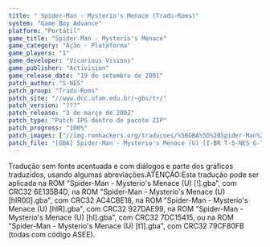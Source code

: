 ```yaml
---
title: " Spider-Man - Mysterio's Menace (Tradu-Roms)"
system: "Game Boy Advance"
platform: "Portátil"
game_title: "Spider-Man - Mysterio's Menace"
game_category: "Ação - Plataforma"
game_players: "1"
game_developer: "Vicarious Visions"
game_publisher: "Activision"
game_release_date: "19 de setembro de 2001"
patch_author: "S-NES"
patch_group: "Tradu-Roms"
patch_site: "//www.dcc.ufam.edu.br/~gbs/tr/"
patch_version: "???"
patch_release: "3 de março de 2002"
patch_type: "Patch IPS dentro de pacote ZIP"
patch_progress: "100%"
patch_images: ["//img.romhackers.org/traducoes/%5BGBA%5D%20Spider-Man%20-%20Mysterio's%20Menace%20-%20Tradu-Roms%20-%201.png","//img.romhackers.org/traducoes/%5BGBA%5D%20Spider-Man%20-%20Mysterio's%20Menace%20-%20Tradu-Roms%20-%202.png","//img.romhackers.org/traducoes/%5BGBA%5D%20Spider-Man%20-%20Mysterio's%20Menace%20-%20Tradu-Roms%20-%203.png"]
patch_file: "[GBA] Spider-Man - Mysterio's Menace (U) [I-BR T-S-NES G-Tradu-Roms P-100% A-2002].zip"
---
```

Tradução sem fonte acentuada e com diálogos e parte dos gráficos traduzidos, usando algumas abreviações.ATENÇÃO:Esta tradução pode ser aplicada na ROM "Spider-Man - Mysterio's Menace (U) [!].gba", com CRC32 6E135B4D, na ROM "Spider-Man - Mysterio's Menace (U) [hIR00].gba", com CRC32 AC4CBE18, na ROM "Spider-Man - Mysterio's Menace (U) [hIR].gba", com CRC32 927DAE99, na ROM "Spider-Man - Mysterio's Menace (U) [hI].gba", com CRC32 7DC15415, ou na ROM "Spider-Man - Mysterio's Menace (U) [t1].gba", com CRC32 79CF80FB (todas com código ASEE).